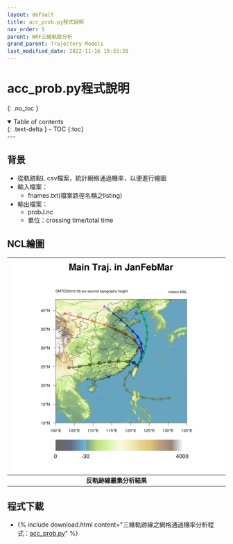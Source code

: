 ```yaml
---
layout: default
title: acc_prob.py程式說明
nav_order: 5
parent: WRF三維軌跡分析
grand_parent: Trajectory Models
last_modified_date: 2022-11-16 10:33:28
---
```


# acc_prob.py程式說明

{: .no_toc }

<details open markdown="block">
  <summary>
    Table of contents
  </summary>
  {: .text-delta }
- TOC
{:toc}
</details>
---

## 背景

- 從軌跡點L.csv檔案，統計網格通過機率，以便進行繪圖
- 輸入檔案：
  - fnames.txt(檔案路徑名稱之listing)
- 輸出檔案：
  - probJ.nc
  - 單位：crossing time/total time

## NCL繪圖

| ![cluster_results.png](https://raw.githubusercontent.com/sinotec2/Focus-on-Air-Quality/main/assets/images/7f55203a-04c9-4cc9-8f37-3544f9373392.png)|
|:-:|
| <b>反軌跡線叢集分析結果</b>|

## 程式下載

- {% include download.html content="三維軌跡線之網格通過機率分析程式：[acc_prob.py](https://github.com/sinotec2/Focus-on-Air-Quality/blob/main/TrajModels/btraj_WRFnests/acc_prob.py)" %}


